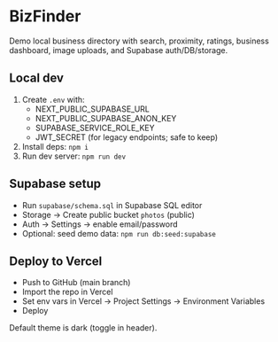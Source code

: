 # BizFinder

Demo local business directory with search, proximity, ratings, business dashboard, image uploads, and Supabase auth/DB/storage.

## Local dev

1. Create `.env` with:
   - NEXT_PUBLIC_SUPABASE_URL
   - NEXT_PUBLIC_SUPABASE_ANON_KEY
   - SUPABASE_SERVICE_ROLE_KEY
   - JWT_SECRET (for legacy endpoints; safe to keep)
2. Install deps: `npm i`
3. Run dev server: `npm run dev`

## Supabase setup

- Run `supabase/schema.sql` in Supabase SQL editor
- Storage → Create public bucket `photos` (public)
- Auth → Settings → enable email/password
- Optional: seed demo data: `npm run db:seed:supabase`

## Deploy to Vercel

- Push to GitHub (main branch)
- Import the repo in Vercel
- Set env vars in Vercel → Project Settings → Environment Variables
- Deploy

Default theme is dark (toggle in header).
